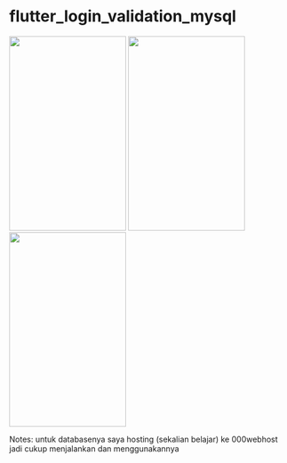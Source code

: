 # flutter_login_validation_mysql

<img src="https://user-images.githubusercontent.com/69227102/90318672-538dab00-df5c-11ea-9c9b-1d10e78b4b4a.jpg" width="210" height="350">        <img src="https://user-images.githubusercontent.com/69227102/90318689-6bfdc580-df5c-11ea-878a-775d4119eb92.jpg" width="210" height="350">        <img src="https://user-images.githubusercontent.com/69227102/90318730-a49d9f00-df5c-11ea-90b3-20bf83446acc.jpg" width="210" height="350">

Notes: untuk databasenya saya hosting (sekalian belajar) ke 000webhost jadi cukup menjalankan dan menggunakannya
